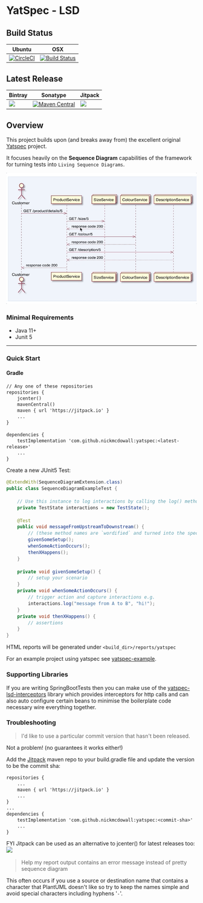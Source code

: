 # YatSpec - LSD

## Build Status
 
  | Ubuntu      | OSX | 
  | ----------- | ----------- |
  | [![CircleCI](https://circleci.com/gh/nickmcdowall/yatspec.svg?style=svg)](https://circleci.com/gh/nickmcdowall/yatspec) | [![Build Status](https://travis-ci.com/nickmcdowall/yatspec.svg?branch=master)](https://travis-ci.com/nickmcdowall/yatspec) |  
 
## Latest Release
 
 | Bintray      | Sonatype | Jitpack |
 | ----------- | ----------- | ----------- |
 | [![](https://api.bintray.com/packages/nickmcdowall/nkm/yatspec/images/download.svg)](https://bintray.com/nickmcdowall/nkm/yatspec/_latestVersion)   | [![Maven Central](https://img.shields.io/maven-central/v/com.github.nickmcdowall/yatspec.svg?label=Maven%20Central)](https://search.maven.org/search?q=g:%22com.github.nickmcdowall%22%20AND%20a:%22yatspec%22) | [![](https://jitpack.io/v/nickmcdowall/yatspec.svg)](https://jitpack.io/#nickmcdowall/yatspec) |

## Overview
This project builds upon (and breaks away from) the excellent original [Yatspec](https://github.com/bodar/yatspec) project.

It focuses heavily on the **Sequence Diagram** capabilities of the framework for turning tests into `Living Sequence Diagrams`.

![example sequence diagram gif](https://github.com/nickmcdowall/yatspec-example/blob/master/sequence_diagram_example.gif)

### Minimal Requirements ###
* Java 11+
* Junit 5
---

### Quick Start ###

#### Gradle

````
// Any one of these repositories
repositories {
    jcenter()
    mavenCentral()
    maven { url 'https://jitpack.io' }
    ...
}

dependencies {
    testImplementation 'com.github.nickmcdowall:yatspec:<latest-release>'
    ...
}
````

Create a new JUnit5 Test:

```java
@ExtendWith(SequenceDiagramExtension.class)
public class SequenceDiagramExampleTest {

    // Use this instance to log interactions by calling the log() method
    private TestState interactions = new TestState();

    @Test
    public void messageFromUpstreamToDownstream() {
        // (these method names are `wordified` and turned into the specification description)
        givenSomeSetup();
        whenSomeActionOccurs();
        thenXHappens();
    }
    
    private void givenSomeSetup() {
        // setup your scenario
    }
    private void whenSomeActionOccurs() {
        // trigger action and capture interactions e.g.
        interactions.log("message from A to B", "hi!");
    }
    private void thenXHappens() {
        // assertions
    }   
}
```
HTML reports will be generated under `<build_dir>/reports/yatspec`

For an example project using yatspec see [yatspec-example](https://github.com/nickmcdowall/yatspec-example).

### Supporting Libraries
If you are writing SpringBootTests then you can make use of the [yatspec-lsd-interceptors](https://github.com/nickmcdowall/yatspec-lsd-interceptors) 
library which provides interceptors for http calls and can also auto configure certain beans to minimise the boilerplate 
code necessary wire everything together.

### Troubleshooting

> I'd like to use a particular commit version that hasn't been released.

Not a problem! (no guarantees it works either!)

Add the [Jitpack](https://jitpack.io/#nickmcdowall/yatspec) maven repo to your build.gradle file and update the version to be the commit sha:
```
repositories {
    ...
    maven { url 'https://jitpack.io' }
    ...
}
...
dependencies {
    testImplementation 'com.github.nickmcdowall:yatspec:<commit-sha>'
    ...
}

```

FYI Jitpack can be used as an alternative to jcenter() for latest releases too: [![](https://jitpack.io/v/nickmcdowall/yatspec.svg)](https://jitpack.io/#nickmcdowall/yatspec)

> Help my report output contains an error message instead of pretty sequence diagram

This often occurs if you use a source or destination name that contains a character that PlantUML doesn't like
so try to keep the names simple and avoid special characters including hyphens '`-`'.